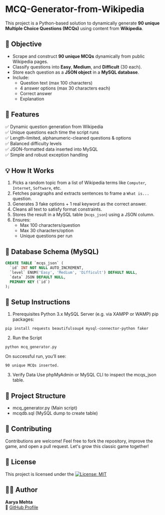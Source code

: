 # MCQ-Generator-from-Wikipedia
This project is a Python-based solution to dynamically generate **90 unique Multiple Choice Questions (MCQs)** using content from **Wikipedia**.

## 🎯 Objective
- Scrape and construct **90 unique MCQs** dynamically from public Wikipedia pages.
- Classify questions into **Easy**, **Medium**, and **Difficult** (30 each).
- Store each question as a **JSON object** in a **MySQL database**.
- Include:
  - Question text (max 100 characters)
  - 4 answer options (max 30 characters each)
  - Correct answer
  - Explanation

## 🚀 Features

✅ Dynamic question generation from Wikipedia  
✅ Unique questions each time the script runs  
✅ Length-limited, alphanumeric-cleaned questions & options  
✅ Balanced difficulty levels  
✅ JSON-formatted data inserted into MySQL  
✅ Simple and robust exception handling

## 💡 How It Works
1. Picks a random topic from a list of Wikipedia terms like `Computer`, `Internet`, `Software`, etc.
2. Fetches paragraphs and extracts sentences to frame a `What is...` question.
3. Generates 3 fake options + 1 real keyword as the correct answer.
4. Cleans all text to satisfy format constraints.
5. Stores the result in a MySQL table (`mcqs_json`) using a JSON column.
6. Ensures:
   - Max 100 characters/question
   - Max 30 characters/option
   - Unique questions per run

## 🧾 Database Schema (MySQL)
```sql
CREATE TABLE `mcqs_json` (
  `id` INT NOT NULL AUTO_INCREMENT,
  `level` ENUM('Easy', 'Medium', 'Difficult') DEFAULT NULL,
  `data` JSON DEFAULT NULL,
  PRIMARY KEY (`id`)
);
```

## 🔧 Setup Instructions
1. Prerequisites
Python 3.x
MySQL Server (e.g. via XAMPP or WAMP)
pip packages:
```
pip install requests beautifulsoup4 mysql-connector-python faker
```
2. Run the Script
```
python mcq_generator.py
```
On successful run, you’ll see:
```
90 unique MCQs inserted.
```
3. Verify Data
Use phpMyAdmin or MySQL CLI to inspect the mcqs_json table.

## 📂 Project Structure
- mcq_generator.py (Main script)
- mcqdb.sql  (MySQL dump to create table)

## 🤝 Contributing
Contributions are welcome!
Feel free to fork the repository, improve the game, and open a pull request. Let's grow this classic game together!

## 📄 License
This project is licensed under the [![License: MIT](https://img.shields.io/badge/License-MIT-blue.svg)](./LICENSE)

## 👩‍💻 Author
**Aarya Mehta**  
🔗 [GitHub Profile](https://github.com/AaryaMehta2506)



